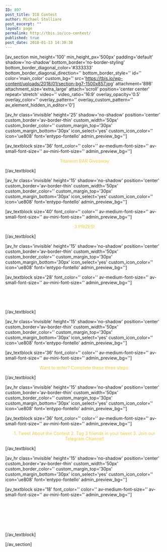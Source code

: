 ```yaml
---
ID: 897
post_title: ICO Contest
author: Michael Stolliare
post_excerpt: ""
layout: page
permalink: http://tbis.io/ico-contest/
published: true
post_date: 2018-01-13 14:30:38
---
```

[av_section min_height='100' min_height_px='500px' padding='default' shadow='no-shadow' bottom_border='no-border-styling' bottom_border_diagonal_color='#333333' bottom_border_diagonal_direction='' bottom_border_style='' id='' color='main_color' custom_bg='' src='https://tbis.io/wp-content/uploads/2018/01/section-bg7-1500x857.jpg' attachment='898' attachment_size='extra_large' attach='scroll' position='center center' repeat='stretch' video='' video_ratio='16:9' overlay_opacity='0.5' overlay_color='' overlay_pattern='' overlay_custom_pattern='' av_element_hidden_in_editor='0']

[av_hr class='invisible' height='25' shadow='no-shadow' position='center' custom_border='av-border-thin' custom_width='50px' custom_border_color='' custom_margin_top='30px' custom_margin_bottom='30px' icon_select='yes' custom_icon_color='' icon='ue808' font='entypo-fontello' admin_preview_bg='']

[av_textblock size='36' font_color='' color='' av-medium-font-size='' av-small-font-size='' av-mini-font-size='' admin_preview_bg='']
<p style="text-align: center;"><span style="color: #f6c942;">Titanium BAR Giveaway</span></p>
[/av_textblock]

[av_hr class='invisible' height='15' shadow='no-shadow' position='center' custom_border='av-border-thin' custom_width='50px' custom_border_color='' custom_margin_top='30px' custom_margin_bottom='30px' icon_select='yes' custom_icon_color='' icon='ue808' font='entypo-fontello' admin_preview_bg='']

[av_textblock size='40' font_color='' color='' av-medium-font-size='' av-small-font-size='' av-mini-font-size='' admin_preview_bg='']
<p style="text-align: center;"><span style="color: #f6c942;">3 PRIZES!</span></p>
[/av_textblock]

[av_hr class='invisible' height='15' shadow='no-shadow' position='center' custom_border='av-border-thin' custom_width='50px' custom_border_color='' custom_margin_top='30px' custom_margin_bottom='30px' icon_select='yes' custom_icon_color='' icon='ue808' font='entypo-fontello' admin_preview_bg='']

[av_textblock size='28' font_color='' color='' av-medium-font-size='' av-small-font-size='' av-mini-font-size='' admin_preview_bg='']
<p style="text-align: center;"><span style="color: #ffffff;">100 BAR - 500 BAR - 250 BAR</span></p>
<p style="text-align: center;"><span style="color: #ffffff;">(1BAR = Approximately $1 USD)</span></p>
[/av_textblock]

[av_hr class='invisible' height='15' shadow='no-shadow' position='center' custom_border='av-border-thin' custom_width='50px' custom_border_color='' custom_margin_top='30px' custom_margin_bottom='30px' icon_select='yes' custom_icon_color='' icon='ue808' font='entypo-fontello' admin_preview_bg='']

[av_textblock size='36' font_color='' color='' av-medium-font-size='' av-small-font-size='' av-mini-font-size='' admin_preview_bg='']
<p style="text-align: center;"><span style="color: #f6c942;">Want to enter? Complete
these three steps:</span></p>
[/av_textblock]

[av_hr class='invisible' height='15' shadow='no-shadow' position='center' custom_border='av-border-thin' custom_width='50px' custom_border_color='' custom_margin_top='30px' custom_margin_bottom='30px' icon_select='yes' custom_icon_color='' icon='ue808' font='entypo-fontello' admin_preview_bg='']

[av_textblock size='36' font_color='' color='' av-medium-font-size='' av-small-font-size='' av-mini-font-size='' admin_preview_bg='']
<p style="text-align: center;"><span style="color: #f6c942;">1. Tweet About the Contest</span>
<span style="color: #f6c942;">2. Tag 3 friends in your tweet</span>
<span style="color: #f6c942;">3. Join our Telegram Channel!</span></p>
[/av_textblock]

[av_hr class='invisible' height='15' shadow='no-shadow' position='center' custom_border='av-border-thin' custom_width='50px' custom_border_color='' custom_margin_top='30px' custom_margin_bottom='30px' icon_select='yes' custom_icon_color='' icon='ue808' font='entypo-fontello' admin_preview_bg='']

[av_textblock size='18' font_color='' color='' av-medium-font-size='' av-small-font-size='' av-mini-font-size='' admin_preview_bg='']
<p style="text-align: center;"><span style="color: #ffffff;">That's it!  Complete these three steps, and you will be eligible to WIN FREE BAR!</span></p>
<p style="text-align: center;"><span style="color: #ffffff;">Contest winners will be announced on Friday, February 2nd in our Telegram channel.</span></p>
[/av_textblock]

[/av_section]